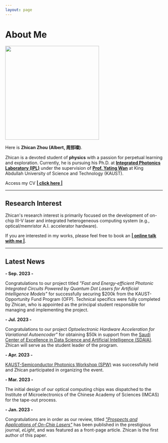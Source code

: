 ```yaml
---
layout: page
---
```


# About Me

<img src="https://albert-canite.github.io/images/zhicanzhou.jpg" class="floatpic" width="300" height="300">

Here is **Zhican Zhou (Albert, 周郅璨)**.

Zhican is a devoted student of **physics** with a passion for perpetual learning and exploration. Currently, he is pursuing his Ph.D. at **[Integrated Photonics Laboratory (IPL)](https://cemse.kaust.edu.sa/ipl)** under the supervision of **[Prof. Yating Wan](https://scholar.google.com/citations?user=uJ6__ScAAAAJ&hl=en&oi=ao)** at King Abdullah University of Science and Technology (KAUST).

Access my CV **[| click here |](https://albert-canite.github.io/files/zhicanzhou-CV)**

---
## Research Interest
Zhican's research interest is primarily focused on the development of on-chip III-V laser and integrated heterogeneous computing
system (e.g., optical/memristor A.I. accelerator hardware).

If you are interested in my works, please feel free to book an [**| online talk with me |**](https://calendly.com/lancecai/meet-with-lance).
<br>

---

## Latest News

**- Sep. 2023 -** 

Congratulations to our project titled <span style="font-style: italic;">"Fast and Energy-efficient Photonic Integrated Circuits Powered by Quantum Dot Lasers for Artificial Intelligence Models"</span> for successfully securing $200k from the KAUST-Opportunity Fund Program (OFP). Technical specifics were fully completed by Zhican, who is appointed as the principal student responsible for managing and implementing the project.

**- Jul. 2023 -** 

Congratulations to our project <span style="font-style: italic;">Optoelectronic Hardware Acceleration for Variational Autoencoder"</span>  for obtaining $50k in support from the [Saudi Center of Excellence in Data Science and Artificial Intelligence (SDAIA)](https://sdaia.gov.sa/en/default.aspx). Zhican will serve as the student leader of the program.

**- Apr. 2023 -**

[KAUST-Semiconductor Photonics Workshop (SPW)](https://cemse.kaust.edu.sa/ipl/news/semiconductor-photonics-workshop-2023-0) was successfully held and Zhican participated in organizing the event.

**- Mar. 2023 -**

The initial design of our optical computing chips was dispatched to the Institute of Microelectronics of the Chinese Academy of Sciences (IMCAS) for the tape-out process.

**- Jan. 2023 -**

Congratulations are in order as our review, titled [_"Prospects and Applications of On-Chip Lasers"_](https://elight.springeropen.com/articles/10.1186/s43593-022-00027-x) has been published in the prestigious journal, _eLight_, and was featured as a front-page article. Zhican is the first author of this paper.
